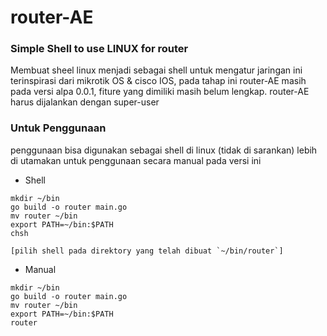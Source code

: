 # router-AE

### Simple Shell to use LINUX for router 

  Membuat sheel linux menjadi sebagai shell untuk mengatur jaringan
ini terinspirasi dari mikrotik OS & cisco IOS, pada tahap ini router-AE
masih pada versi alpa 0.0.1, fiture yang dimiliki masih belum lengkap.
router-AE harus dijalankan dengan super-user

### Untuk Penggunaan 

  penggunaan bisa digunakan sebagai shell di linux (tidak di sarankan)
lebih di utamakan untuk penggunaan secara manual pada versi ini

- Shell 
```
mkdir ~/bin
go build -o router main.go
mv router ~/bin
export PATH=~/bin:$PATH
chsh

[pilih shell pada direktory yang telah dibuat `~/bin/router`]

```
- Manual
```
mkdir ~/bin
go build -o router main.go
mv router ~/bin
export PATH=~/bin:$PATH
router
```


